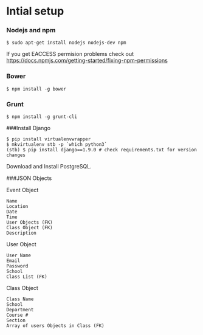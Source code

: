 # Intial setup

### Nodejs and npm

    $ sudo apt-get install nodejs nodejs-dev npm

If you get EACCESS permision problems check out https://docs.npmjs.com/getting-started/fixing-npm-permissions

### Bower

    $ npm install -g bower

### Grunt

    $ npm install -g grunt-cli

###Install Django

    $ pip install virtualenvwrapper
    $ mkvirtualenv stb -p `which python3`
    (stb) $ pip install django==1.9.0 # check requirements.txt for version changes

Download and Install PostgreSQL.

###JSON Objects
    
Event Object

    Name
    Location
    Date
    Time
    User Objects (FK)
    Class Object (FK)
    Description
    
User Object

    User Name
    Email
    Password
    School
    Class List (FK)
    
Class Object

    Class Name
    School
    Department
    Course #
    Section
    Array of users Objects in Class (FK)
    
